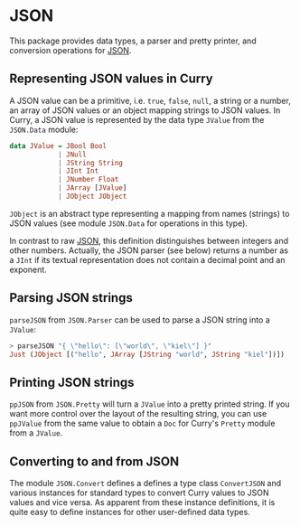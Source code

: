 # JSON

This package provides data types, a parser and pretty printer, and
conversion operations for [JSON][1].

## Representing JSON values in Curry

A JSON value can be a primitive, i.e. `true`, `false`, `null`, a string or a 
number, an array of JSON values or an object mapping strings to JSON values.
In Curry, a JSON value is represented by the data type `JValue` from the 
`JSON.Data` module:

```haskell
data JValue = JBool Bool
            | JNull
            | JString String
            | JInt Int
            | JNumber Float
            | JArray [JValue]
            | JObject JObject
```

`JObject` is an abstract type representing a mapping from names (strings)
to JSON values (see module `JSON.Data` for operations in this type).

In contrast to raw [JSON][1], this definition distinguishes between
integers and other numbers. Actually, the JSON parser (see below)
returns a number as a `JInt` if its textual representation does not
contain a decimal point and an exponent.

## Parsing JSON strings

`parseJSON` from `JSON.Parser` can be used to parse a JSON string into a 
`JValue`:

```haskell
> parseJSON "{ \"hello\": [\"world\", \"kiel\"] }"
Just (JObject [("hello", JArray [JString "world", JString "kiel"])])
```

## Printing JSON strings

`ppJSON` from `JSON.Pretty` will turn a `JValue` into a pretty printed string.
If you want more control over the layout of the resulting string, you can use
`ppJValue` from the same value to obtain a `Doc` for Curry's `Pretty` module 
from a `JValue`. 

## Converting to and from JSON

The module `JSON.Convert` defines a defines a type class `ConvertJSON`
and various instances for standard types to convert Curry values to JSON values
and vice versa.
As apparent from these instance definitions, it is quite easy to
define instances for other user-defined data types.

[1]: http://www.json.org
